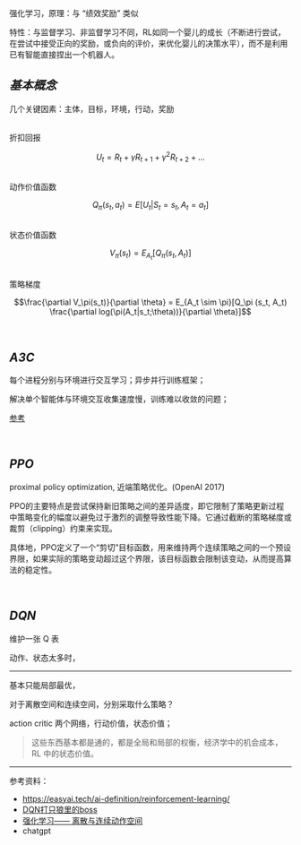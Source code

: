 


强化学习，原理：与 “绩效奖励” 类似

特性：与监督学习、非监督学习不同，RL如同一个婴儿的成长（不断进行尝试，在尝试中接受正向的奖励，或负向的评价，来优化婴儿的决策水平），而不是利用已有智能直接捏出一个机器人。


## _基本概念_

几个关键因素：主体，目标，环境，行动，奖励

</br>
折扣回报

$$U_t = R_t + \gamma R_{t+1} + \gamma^2 R_{t+2} + ...$$


</br>
动作价值函数

$$Q_\pi (s_t, a_t) = E[U_t|S_t = s_t, A_t = a_t]$$


</br>
状态价值函数

$$V_\pi(s_t) = E_{A_t}[Q_\pi (s_t, A_t)]$$


</br>
策略梯度

$$\frac{\partial V_\pi(s_t)}{\partial \theta} = E_{A_t \sim \pi}[Q_\pi (s_t, A_t) \frac{\partial log(\pi(A_t|s_t;\theta))}{\partial \theta}]$$






</br>

## _A3C_

每个进程分别与环境进行交互学习；异步并行训练框架；

解决单个智能体与环境交互收集速度慢，训练难以收敛的问题；

[参考](https://authoring-modelarts-cnnorth4.huaweicloud.com/console/lab?share-url-b64=aHR0cHM6Ly9tb2RlbGFydHMtbGFicy1iajQtdjIub2JzLmNuLW5vcnRoLTQubXlodWF3ZWljbG91ZC5jb20vY291cnNlL21vZGVsYXJ0cy9yZWluZm9yY2VtZW50X2xlYXJuaW5nL3BvbmdfQTNDL1BvbmctQTNDLmlweW5i)


</br>

## _PPO_

proximal policy optimization, 近端策略优化。(OpenAI 2017)

PPO的主要特点是尝试保持新旧策略之间的差异适度，即它限制了策略更新过程中策略变化的幅度以避免过于激烈的调整导致性能下降。它通过截断的策略梯度或裁剪（clipping）约束来实现。

具体地，PPO定义了一个“剪切”目标函数，用来维持两个连续策略之间的一个预设界限，如果实际的策略变动超过这个界限，该目标函数会限制该变动，从而提高算法的稳定性。




</br>

## _DQN_

维护一张 Q 表

动作、状态太多时，



--------


基本只能局部最优，

对于离散空间和连续空间，分别采取什么策略？

action critic 两个网络，行动价值，状态价值；

> 这些东西基本都是通的，都是全局和局部的权衡，经济学中的机会成本，RL 中的状态价值。




-----------

参考资料：
- https://easyai.tech/ai-definition/reinforcement-learning/
- [DQN打只狼里的boss](https://www.bilibili.com/video/BV1by4y1n7pe/)
- [强化学习—— 离散与连续动作空间](https://blog.csdn.net/Cyrus_May/article/details/124137445)
- chatgpt
